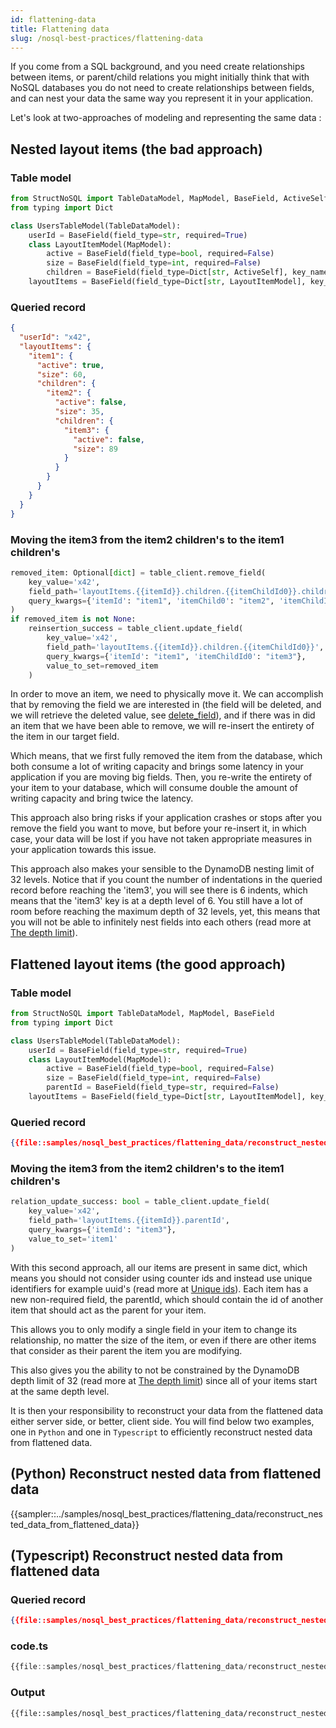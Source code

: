 ```yaml
---
id: flattening-data
title: Flattening data
slug: /nosql-best-practices/flattening-data
---
```


If you come from a SQL background, and you need create relationships between items, or parent/child relations you might 
initially think that with NoSQL databases you do not need to create relationships between fields, and can nest your data
the same way you represent it in your application.

Let's look at two-approaches of modeling and representing the same data :

## Nested layout items (the bad approach)

### Table model
```python
from StructNoSQL import TableDataModel, MapModel, BaseField, ActiveSelf
from typing import Dict

class UsersTableModel(TableDataModel):
    userId = BaseField(field_type=str, required=True)
    class LayoutItemModel(MapModel):
        active = BaseField(field_type=bool, required=False)
        size = BaseField(field_type=int, required=False)
        children = BaseField(field_type=Dict[str, ActiveSelf], key_name='itemChildId{i}', max_nested_depth=8, required=False)
    layoutItems = BaseField(field_type=Dict[str, LayoutItemModel], key_name='itemId', required=False)
```

### Queried record
```json
{
  "userId": "x42",
  "layoutItems": {
    "item1": {
      "active": true,
      "size": 60,
      "children": {
        "item2": {
          "active": false,
          "size": 35,
          "children": {
            "item3": {
              "active": false,
              "size": 89
            }
          }
        }
      }
    }
  }
}
```

### Moving the item3 from the item2 children's to the item1 children's
```python
removed_item: Optional[dict] = table_client.remove_field(
    key_value='x42', 
    field_path='layoutItems.{{itemId}}.children.{{itemChildId0}}.children.{{itemChildId1}}',
    query_kwargs={'itemId': "item1", 'itemChild0': "item2", 'itemChildId1': "item3"}
)
if removed_item is not None:
    reinsertion_success = table_client.update_field(
        key_value='x42', 
        field_path='layoutItems.{{itemId}}.children.{{itemChildId0}}',
        query_kwargs={'itemId': "item1", 'itemChildId0': "item3"}, 
        value_to_set=removed_item
    )
```

In order to move an item, we need to physically move it. We can accomplish that by removing the field we are interested 
in (the field will be deleted, and we will retrieve the deleted value, see [delete_field](../api/delete_field.md)), and
if there was in did an item that we have been able to remove, we will re-insert the entirety of the item in our target 
field.

Which means, that we first fully removed the item from the database, which both consume a lot of writing capacity and
brings some latency in your application if you are moving big fields. Then, you re-write the entirety of your item to
your database, which will consume double the amount of writing capacity and bring twice the latency.

This approach also bring risks if your application crashes or stops after you remove the field you want to move, but 
before your re-insert it, in which case, your data will be lost if you have not taken appropriate measures in your 
application towards this issue.

This approach also makes your sensible to the DynamoDB nesting limit of 32 levels. Notice that if you count the number 
of indentations in the queried record before reaching the 'item3', you will see there is 6 indents, which means that the
'item3' key is at a depth level of 6. You still have a lot of room before reaching the maximum depth of 32 levels, yet,
this means that you will not be able to infinitely nest fields into each others (read more at 
[The depth limit](../basics/recursive_nesting.md#the-depth-limit)).

## Flattened layout items (the good approach)

### Table model
```python
from StructNoSQL import TableDataModel, MapModel, BaseField
from typing import Dict

class UsersTableModel(TableDataModel):
    userId = BaseField(field_type=str, required=True)
    class LayoutItemModel(MapModel):
        active = BaseField(field_type=bool, required=False)
        size = BaseField(field_type=int, required=False)
        parentId = BaseField(field_type=str, required=False)
    layoutItems = BaseField(field_type=Dict[str, LayoutItemModel], key_name='itemId', required=False)
```

### Queried record
```json
{{file::samples/nosql_best_practices/flattening_data/reconstruct_nested_data_from_flattened_data/record.json:}}
```

### Moving the item3 from the item2 children's to the item1 children's
```python
relation_update_success: bool = table_client.update_field(
    key_value='x42', 
    field_path='layoutItems.{{itemId}}.parentId',
    query_kwargs={'itemId': "item3"}, 
    value_to_set='item1'
)
```

With this second approach, all our items are present in same dict, which means you should not consider using counter ids 
and instead use unique identifiers for example uuid's (read more at [Unique ids](../nosql_best_practices/unique_ids.md)).
Each item has a new non-required field, the parentId, which should contain the id of another item that should act as the
parent for your item.

This allows you to only modify a single field in your item to change its relationship, no matter the size of the item,
or even if there are other items that consider as their parent the item you are modifying.

This also gives you the ability to not be constrained by the DynamoDB depth limit of 32 (read more at 
[The depth limit](../basics/recursive_nesting.md#the-depth-limit)) since all of your items start at the same depth level.

It is then your responsibility to reconstruct your data from the flattened data either server side, or better, client 
side. You will find below two examples, one in ```Python``` and one in ```Typescript``` to efficiently reconstruct 
nested data from flattened data.


## (Python) Reconstruct nested data from flattened data

{{sampler::../samples/nosql_best_practices/flattening_data/reconstruct_nested_data_from_flattened_data}} 


## (Typescript) Reconstruct nested data from flattened data

### Queried record
```json
{{file::samples/nosql_best_practices/flattening_data/reconstruct_nested_data_from_flattened_data/record.json}}
```

### code.ts
```typescript
{{file::samples/nosql_best_practices/flattening_data/reconstruct_nested_data_from_flattened_data/code.ts}}
```

### Output
```text
{{file::samples/nosql_best_practices/flattening_data/reconstruct_nested_data_from_flattened_data/output.txt}}
```

